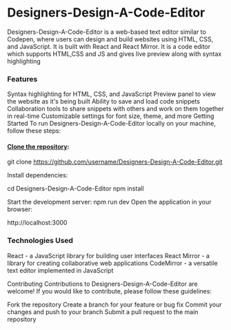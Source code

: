 # Designers-Design-A-Code-Editor
Designers-Design-A-Code-Editor is a web-based text editor similar to Codepen, where users can design and build websites using HTML, CSS, and JavaScript. It is built with React and React Mirror. It is a code editor which supports HTML,CSS and JS and gives live preview along with syntax highlighting

### Features
Syntax highlighting for HTML, CSS, and JavaScript
Preview panel to view the website as it's being built
Ability to save and load code snippets
Collaboration tools to share snippets with others and work on them together in real-time
Customizable settings for font size, theme, and more
Getting Started
To run Designers-Design-A-Code-Editor locally on your machine, follow these steps:

#### <u>Clone the repository</u>:

git clone https://github.com/username/Designers-Design-A-Code-Editor.git

Install dependencies:

cd Designers-Design-A-Code-Editor
npm install

Start the development server:
npm run dev
Open the application in your browser:

http://localhost:3000

### Technologies Used
React - a JavaScript library for building user interfaces
React Mirror - a library for creating collaborative web applications
CodeMirror - a versatile text editor implemented in JavaScript

Contributing
Contributions to Designers-Design-A-Code-Editor are welcome! If you would like to contribute, please follow these guidelines:

Fork the repository
Create a branch for your feature or bug fix
Commit your changes and push to your branch
Submit a pull request to the main repository